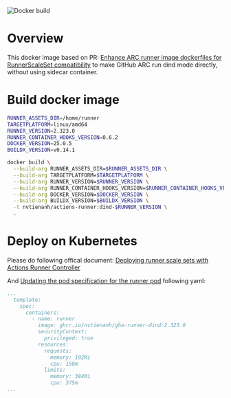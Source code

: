 ![Docker build](https://github.com/nvtienanh/gha-runner-dind/actions/workflows/ci.yaml/badge.svg)


# Overview

This docker image based on PR: [Enhance ARC runner image dockerfiles for RunnerScaleSet compatibility](https://github.com/actions/actions-runner-controller/pull/2616) to make GitHub ARC run dind mode directly, without using sidecar container.

# Build docker image
```bash
RUNNER_ASSETS_DIR=/home/runner
TARGETPLATFORM=linux/amd64
RUNNER_VERSION=2.323.0
RUNNER_CONTAINER_HOOKS_VERSION=0.6.2
DOCKER_VERSION=25.0.5
BUILDX_VERSION=v0.14.1

docker build \
  --build-arg RUNNER_ASSETS_DIR=$RUNNER_ASSETS_DIR \
  --build-arg TARGETPLATFORM=$TARGETPLATFORM \
  --build-arg RUNNER_VERSION=$RUNNER_VERSION \
  --build-arg RUNNER_CONTAINER_HOOKS_VERSION=$RUNNER_CONTAINER_HOOKS_VERSION \
  --build-arg DOCKER_VERSION=$DOCKER_VERSION \
  --build-arg BUILDX_VERSION=$BUILDX_VERSION \
  -t nvtienanh/actions-runner:dind-$RUNNER_VERSION \
  .
```

# Deploy on Kubernetes

Please do following offical document: [Deploying runner scale sets with Actions Runner Controller](https://docs.github.com/en/actions/hosting-your-own-runners/managing-self-hosted-runners-with-actions-runner-controller/deploying-runner-scale-sets-with-actions-runner-controller)

And [Updating the pod specification for the runner pod](https://docs.github.com/en/actions/hosting-your-own-runners/managing-self-hosted-runners-with-actions-runner-controller/deploying-runner-scale-sets-with-actions-runner-controller#updating-the-pod-specification-for-the-runner-pod) following yaml:

```yaml
...
  template:
    spec:
      containers:
        - name: runner
          image: ghcr.io/nvtienanh/gha-runner-dind:2.323.0
          securityContext:
            privileged: true
          resources:
            requests:
              memory: 192Mi
              cpu: 150m
            limits:
              memory: 384Mi
              cpu: 375m
...
```
